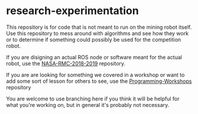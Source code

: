 # research-experimentation

This repository is for code that is not meant to run on the mining robot itself. Use this repository to mess around with algorithms and see how they work or to determine if something could possibly be used for the competition robot. 

If you are disigning an actual ROS node or software meant for the actual robot, use the [NASA-RMC-2018-2019](https://github.com/vanderbiltrobotics/NASA-RMC-2018-2019) repository. 

If you are are looking for something we covered in a workshop or want to add some sort of lesson for others to see, use the [Programming-Workshops](https://github.com/vanderbiltrobotics/Programming-Workshops) repository

You are welcome to use branching here if you think it will be helpful for what you're working on, but in general it's probably not necessary.
